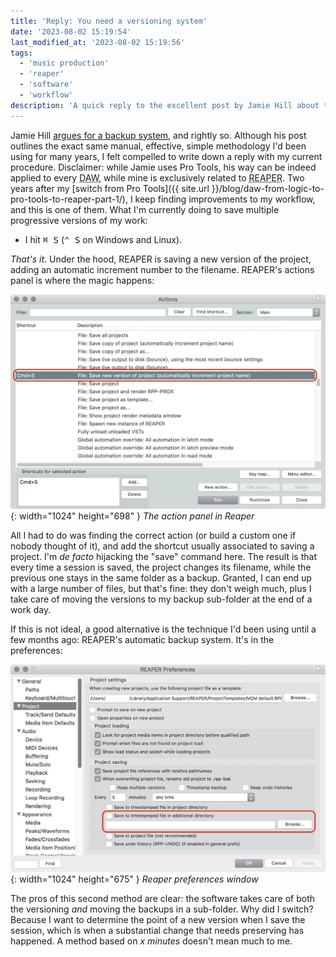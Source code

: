 ```yaml
---
title: 'Reply: You need a versioning system'
date: '2023-08-02 15:19:54'
last_modified_at: '2023-08-02 15:19:56'
tags:
  - 'music production'
  - 'reaper'
  - 'software'
  - 'workflow'
description: 'A quick reply to the excellent post by Jamie Hill about the need of a strict versioning system for people who work in music (on the computer).'
---
```

Jamie Hill [argues for a backup system](https://jamieslist.deptofenergymgmt.com/p/you-need-a-versioning-system), and rightly so. Although his post outlines the exact same manual, effective, simple methodology I'd been using for many years, I felt compelled to write down a reply with my current procedure. Disclaimer: while Jamie uses Pro Tools, his way can be indeed applied to every <abbr title="Digital Audio Workstation">DAW</abbr>, while mine is exclusively related to <abbr title="Rapid Environment for Audio Production, Engineering and Recording">REAPER</abbr>. Two years after my [switch from Pro Tools]({{ site.url }}/blog/daw-from-logic-to-pro-tools-to-reaper-part-1/), I keep finding improvements to my workflow, and this is one of them. What I'm currently doing to save multiple progressive versions of my work: 

- I hit <kbd>⌘&nbsp;S</kbd> (<kbd>⌃&nbsp;S</kbd> on Windows and Linux). 

_That's it_. Under the hood, REAPER is saving a new version of the project, adding an automatic increment number to the filename. REAPER's actions panel is where the magic happens:

![Screenshot of the action panel in Reaper, with the File: Save new version of project action selected](/assets/images/reaper-saveasnewproject.png){: width="1024" height="698" }
_The action panel in Reaper_

All I had to do was finding the correct action (or build a custom one if nobody thought of it), and add the shortcut usually associated to saving a project. I'm _de facto_ hijacking the "save" command here. The result is that every time a session is saved, the project changes its filename, while the previous one stays in the same folder as a backup. Granted, I can end up with a large number of files, but that's fine: they don't weigh much, plus I take care of moving the versions to my backup sub-folder at the end of a work day.

If this is not ideal, a good alternative is the technique I'd been using until a few months ago: REAPER's automatic backup system. It's in the preferences:

![Screenshot of the preference window in Reaper, where the field 'Save to timestamped file' is circled in red](/assets/images/reaper-projectsettings-backup.jpg){: width="1024" height="675" }
_Reaper preferences window_

The pros of this second method are clear: the software takes care of both the versioning _and_ moving the backups in a sub-folder. Why did I switch? Because I want to determine the point of a new version when I save the session, which is when a substantial change that needs preserving has happened. A method based on _x minutes_ doesn't mean much to me.